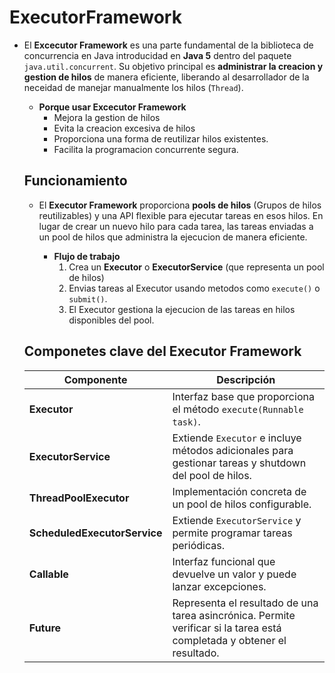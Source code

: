 # ExecutorFramework

* El **Excecutor Framework** es una parte fundamental de la biblioteca de concurrencia en Java introducidad en **Java 5** dentro del paquete `java.util.concurrent`. Su objetivo principal es **administrar la creacion y gestion de hilos** de manera eficiente, liberando al desarrollador de la neceidad de manejar manualmente los hilos (`Thread`).

    * **Porque usar Excecutor Framework**
        * Mejora la gestion de hilos
        * Evita la creacion excesiva de hilos
        * Proporciona una forma de reutilizar hilos existentes.
        * Facilita la programacion concurrente segura.
        

    ## Funcionamiento
    

    * El **Executor Framework** proporciona **pools de hilos** (Grupos de hilos reutilizables) y una API flexible para ejecutar tareas en esos hilos. En lugar de crear un nuevo hilo para cada tarea, las tareas enviadas a un pool de hilos que administra la ejecucion de manera eficiente.
    
        * **Flujo de trabajo**
            1. Crea un **Executor** o **ExecutorService** (que representa un pool de hilos)
            2. Envias tareas al Executor usando metodos como `execute()` o `submit()`.
            3. El Executor gestiona la ejecucion de las tareas en hilos disponibles del pool.
            

    ## Componetes clave del Executor Framework
    
    |       **Componente**        |                                               **Descripción**                                                |
    | ------------------------- | ----------------------------------------------------------------------------------------------------------- |
    | **Executor**                | Interfaz base que proporciona el método `execute(Runnable task)`.                                                  |
    | **ExecutorService**         | Extiende `Executor` e incluye métodos adicionales para gestionar tareas y shutdown del pool de hilos.                  |
    | **ThreadPoolExecutor**       | Implementación concreta de un pool de hilos configurable.                                                         |
    | **ScheduledExecutorService** | Extiende `ExecutorService` y permite programar tareas periódicas.                                                  |
    | **Callable**                | Interfaz funcional que devuelve un valor y puede lanzar excepciones.                                               |
    | **Future**                  | Representa el resultado de una tarea asincrónica. Permite verificar si la tarea está completada y obtener el resultado. |
    


